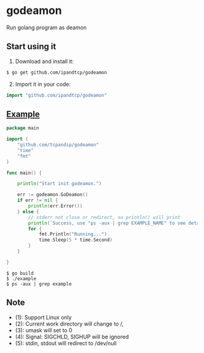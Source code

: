 # godeamon
Run golang program as deamon


## Start using it

1. Download and install it:

```sh
$ go get github.com/ipandtcp/godeamon
```

2. Import it in your code:

```go
import "github.com/ipandtcp/godeamon"
```

## [Example](https://github.com/ipandtcp/godeamon/blob/master/example/example.go)

```go
package main

import (
	"github.com/tcpandip/godeamon"
	"time"
	"fmt"
)

func main() {

	println("Start init godeamon.")

	err := godeamon.GoDeamon()
	if err != nil {
		println(err.Error())
	} else {
		// stderr not close or redirect, so println() will print 
		println(`Success, use "ps -aux | grep EXAMPLE_NAME" to see detail`)
		for {
			fmt.Println("Running...")
			time.Sleep(5 * time.Second)
		}
	}

}
```

```
$ go build
$ ./example
$ ps -aux | grep example
```

## Note

- (1): Support Linux only
- (2): Current work directory  will change to /,
- (3): umask will set to 0
- (4): Signal: SIGCHLD, SIGHUP will be ignored
- (5): stdin, stdout will redirect to /dev/null

